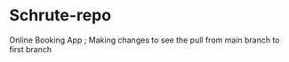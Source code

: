 # Schrute-repo

Online Booking App  ; 
Making changes to see the pull from main branch to first branch
